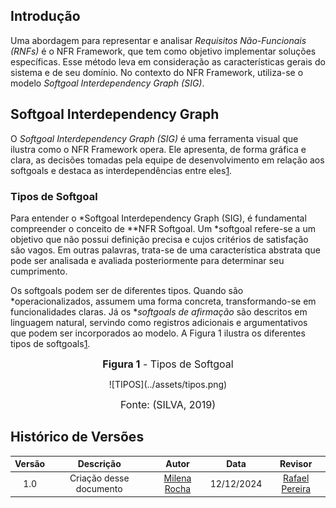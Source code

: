 ## Introdução

Uma abordagem para representar e analisar *Requisitos Não-Funcionais (RNFs)* é o NFR Framework, que tem como objetivo implementar soluções específicas. Esse método leva em consideração as características gerais do sistema e de seu domínio. No contexto do NFR Framework, utiliza-se o modelo *Softgoal Interdependency Graph (SIG)*.

## Softgoal Interdependency Graph

O *Softgoal Interdependency Graph (SIG)* é uma ferramenta visual que ilustra como o NFR Framework opera. Ele apresenta, de forma gráfica e clara, as decisões tomadas pela equipe de desenvolvimento em relação aos softgoals e destaca as interdependências entre eles<a id="anchor_1" href="#REF1">1</a>.

### Tipos de Softgoal

Para entender o *Softgoal Interdependency Graph (SIG), é fundamental compreender o conceito de **NFR Softgoal. Um *softgoal refere-se a um objetivo que não possui definição precisa e cujos critérios de satisfação são vagos. Em outras palavras, trata-se de uma característica abstrata que pode ser analisada e avaliada posteriormente para determinar seu cumprimento. 

Os softgoals podem ser de diferentes tipos. Quando são *operacionalizados, assumem uma forma concreta, transformando-se em funcionalidades claras. Já os **softgoals de afirmação* são descritos em linguagem natural, servindo como registros adicionais e argumentativos que podem ser incorporados ao modelo. A Figura 1 ilustra os diferentes tipos de softgoals<a id="anchor_1" href="#REF1">1</a>.



<font size="3"><p style="text-align: center"><b>Figura 1</b> - Tipos de Softgoal</p></font>

<center>
![TIPOS](../assets/tipos.png)
</center>


<font size="3"><p style="text-align: center"> Fonte: (SILVA, 2019)</p></font>


## Histórico de Versões

| Versão |          Descrição              |     Autor      |      Data      |   Revisor     | 
|:------:|:-------------------------------:|:--------------:|:--------------:|:-------------:|
|  1.0   | Criação desse documento | [Milena Rocha](https://github.com/MilenaFRocha) | 12/12/2024 | [Rafael Pereira](https://github.com/rafgpereira)  |
